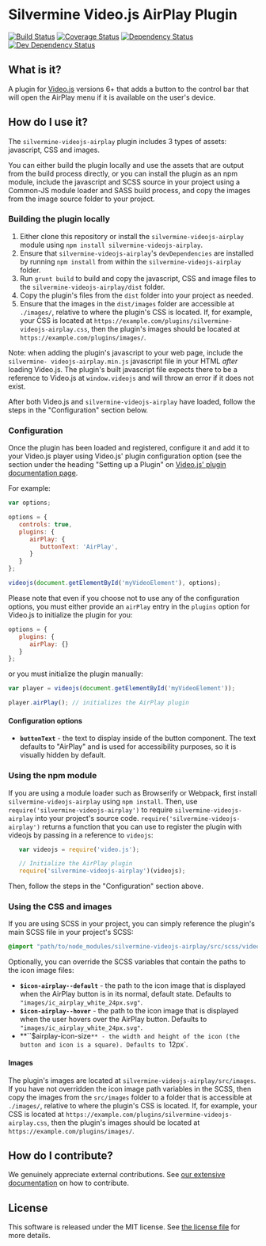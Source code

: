 # Silvermine Video.js AirPlay Plugin

[![Build Status](https://travis-ci.org/silvermine/videojs-airplay.png?branch=master)](https://travis-ci.org/silvermine/videojs-airplay)
[![Coverage Status](https://coveralls.io/repos/github/silvermine/videojs-airplay/badge.svg?branch=master)](https://coveralls.io/github/silvermine/videojs-airplay?branch=master)
[![Dependency Status](https://david-dm.org/silvermine/videojs-airplay.png)](https://david-dm.org/silvermine/videojs-airplay)
[![Dev Dependency Status](https://david-dm.org/silvermine/videojs-airplay/dev-status.png)](https://david-dm.org/silvermine/videojs-airplay#info=devDependencies&view=table)


## What is it?

A plugin for [Video.js](http://videojs.com/) versions 6+ that adds a button to the control
bar that will open the AirPlay menu if it is available on the user's device.

## How do I use it?

The `silvermine-videojs-airplay` plugin includes 3 types of assets: javascript, CSS and
images.

You can either build the plugin locally and use the assets that are output from the build
process directly, or you can install the plugin as an npm module, include the
javascript and SCSS source in your project using a Common-JS module loader and SASS build
process, and copy the images from the image source folder to your project.

### Building the plugin locally

   1. Either clone this repository or install the `silvermine-videojs-airplay` module
      using `npm install silvermine-videojs-airplay`.
   2. Ensure that `silvermine-videojs-airplay`'s `devDependencies` are installed by
      running `npm install` from within the `silvermine-videojs-airplay` folder.
   3. Run `grunt build` to build and copy the javascript, CSS and image files to the
      `silvermine-videojs-airplay/dist` folder.
   4. Copy the plugin's files from the `dist` folder into your project as needed.
   5. Ensure that the images in the `dist/images` folder are accessible at `./images/`,
      relative to where the plugin's CSS is located. If, for example, your CSS is located
      at `https://example.com/plugins/silvermine-videojs-airplay.css`, then the plugin's
      images should be located at `https://example.com/plugins/images/`.

Note: when adding the plugin's javascript to your web page, include the `silvermine-
videojs-airplay.min.js` javascript file in your HTML *after* loading Video.js. The
plugin's built javascript file expects there to be a reference to Video.js at
`window.videojs` and will throw an error if it does not exist.

After both Video.js and `silvermine-videojs-airplay` have loaded, follow the steps in the
"Configuration" section below.


### Configuration

Once the plugin has been loaded and registered, configure it and add it to your Video.js
player using Video.js' plugin configuration option (see the section under the heading
"Setting up a Plugin" on [Video.js' plugin documentation page][videojs-docs].

For example:

```js
var options;

options = {
   controls: true,
   plugins: {
      airPlay: {
         buttonText: 'AirPlay',
      }
   }
};

videojs(document.getElementById('myVideoElement'), options);
```

Please note that even if you choose not to use any of the configuration options, you must
either provide an `airPlay` entry in the `plugins` option for Video.js to initialize the
plugin for you:

```js
options = {
   plugins: {
      airPlay: {}
   }
};
```

or you must initialize the plugin manually:

```js
var player = videojs(document.getElementById('myVideoElement'));

player.airPlay(); // initializes the AirPlay plugin
```

#### Configuration options

* **`buttonText`** - the text to display inside of the button component. The text defaults
to "AirPlay" and is used for accessibility purposes, so it is visually hidden by default.

### Using the npm module

If you are using a module loader such as Browserify or Webpack, first install
`silvermine-videojs-airplay` using `npm install`. Then, use
`require('silvermine-videojs-airplay')` to require `silvermine-videojs-airplay` into your
project's source code. `require('silvermine-videojs-airplay')` returns a function that
you can use to register the plugin with videojs by passing in a reference to `videojs`:

```js
   var videojs = require('video.js');

   // Initialize the AirPlay plugin
   require('silvermine-videojs-airplay')(videojs);
```

Then, follow the steps in the "Configuration" section above.

### Using the CSS and images

If you are using SCSS in your project, you can simply reference the plugin's main SCSS
file in your project's SCSS:

```scss
@import "path/to/node_modules/silvermine-videojs-airplay/src/scss/videojs-airplay";
```

Optionally, you can override the SCSS variables that contain the paths to the icon
image files:

* **`$icon-airplay--default`** - the path to the icon image that is displayed when the
  AirPlay button is in its normal, default state. Defaults to
  `"images/ic_airplay_white_24px.svg"`.
* **`$icon-airplay--hover`** - the path to the icon image that is displayed when the user
  hovers over the AirPlay button. Defaults to `"images/ic_airplay_white_24px.svg"`.
* **``$airplay-icon-size`** - the width and height of the icon (the button and icon is a
  square). Defaults to `12px`.

#### Images

The plugin's images are located at `silvermine-videojs-airplay/src/images`. If you have
not overridden the icon image path variables in the SCSS, then copy the images from the
`src/images` folder to a folder that is accessible at `./images/`, relative to where the
plugin's CSS is located. If, for example, your CSS is located at
`https://example.com/plugins/silvermine-videojs-airplay.css`, then the plugin's images
should be located at `https://example.com/plugins/images/`.


## How do I contribute?

We genuinely appreciate external contributions. See [our extensive
documentation][contributing] on how to contribute.


## License

This software is released under the MIT license. See [the license file](LICENSE) for more
details.

[videojs-docs]: http://docs.videojs.com/tutorial-plugins.html
[contributing]: https://github.com/silvermine/silvermine-info#contributing
